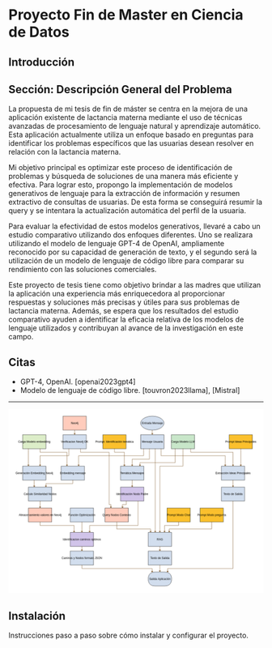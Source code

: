 # Proyecto Fin de Master en Ciencia de Datos

## Introducción

## Sección: Descripción General del Problema

La propuesta de mi tesis de fin de máster se centra en la mejora de una aplicación existente de lactancia materna mediante el uso de técnicas avanzadas de procesamiento de lenguaje natural y aprendizaje automático. Esta aplicación actualmente utiliza un enfoque basado en preguntas para identificar los problemas específicos que las usuarias desean resolver en relación con la lactancia materna.

Mi objetivo principal es optimizar este proceso de identificación de problemas y búsqueda de soluciones de una manera más eficiente y efectiva. Para lograr esto, propongo la implementación de modelos generativos de lenguaje para la extracción de información y resumen extractivo de consultas de usuarias. De esta forma se conseguirá resumir la query y se intentara la actualización automática del perfil de la usuaria.

Para evaluar la efectividad de estos modelos generativos, llevaré a cabo un estudio comparativo utilizando dos enfoques diferentes. Uno se realizara utilizando el modelo de lenguaje GPT-4 de OpenAI, ampliamente reconocido por su capacidad de generación de texto, y el segundo será la utilización de un modelo de lenguaje de código libre para comparar su rendimiento con las soluciones comerciales.

Este proyecto de tesis tiene como objetivo brindar a las madres que utilizan la aplicación una experiencia más enriquecedora al proporcionar respuestas y soluciones más precisas y útiles para sus problemas de lactancia materna. Además, se espera que los resultados del estudio comparativo ayuden a identificar la eficacia relativa de los modelos de lenguaje utilizados y contribuyan al avance de la investigación en este campo.

## Citas

- GPT-4, OpenAI. [openai2023gpt4]
- Modelo de lenguaje de código libre. [touvron2023llama], [Mistral]

---

![Imagen de Introducción](/ESQUEMAS_GRAFICOS/ESQUEMA_PROYECTO_10_12_23.png)

## Instalación

Instrucciones paso a paso sobre cómo instalar y configurar el proyecto.